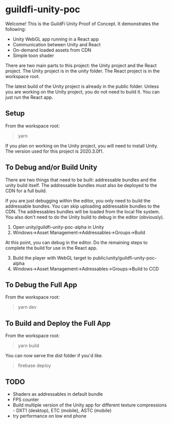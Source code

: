 # guildfi-unity-poc

Welcome!  This is the GuildFi Unity Proof of Concept.  It demonstrates the following:
- Unity WebGL app running in a React app
- Communication between Unity and React
- On-demand loaded assets from CDN
- Simple toon shader

There are two main parts to this project: the Unity project and the React project.  The Unity project is in the unity folder.  The React project is in the workspace root.

The latest build of the Unity project is already in the public folder.  Unless you are working on the Unity project, you do not need to build it.  You can just run the React app.

## Setup

From the workspace root:
> yarn

If you plan on working on the Unity project, you will need to install Unity.  The version used for this project is 2020.3.0f1.

## To Debug and/or Build Unity

There are two things that need to be built: addressable bundles and the unity build itself.  The addressable bundles must also be deployed to the CDN for a full build.

If you are just debugging within the editor, you only need to build the addressable bundles.  You can skip  uploading addressable bundles to the CDN.  The addressables bundles will be loaded from the local file system.  You also don't need to do the Unity build to debug in the editor (obviously).

1. Open unity/guildfi-unity-poc-alpha in Unity
2. Windows->Asset Management->Addressables->Groups->Build

At this point, you can debug in the editor.  Do the remaining steps to complete the build for use in the React app.

3. Build the player with WebGL target to public/unity/guildfi-unity-poc-alpha
4. Windows->Asset Management->Adressables->Groups->Build to CCD

## To Debug the Full App

From the workspace root:
> yarn dev

## To Build and Deploy the Full App

From the workspace root:
> yarn build

You can now serve the dist folder if you'd like.

> firebase deploy

## TODO
- Shaders as addressables in default bundle
- FPS counter
- Build multiple version of the Unity app for different texture compressions - DXT1 (desktop), ETC (mobile), ASTC (mobile)
- try performance on low end phone

